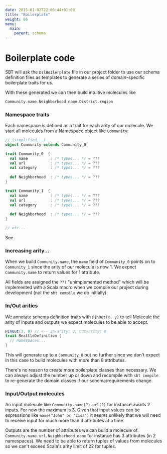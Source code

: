 ```yaml
---
date: 2015-01-02T22:06:44+01:00
title: "Boilerplate"
weight: 86
menu:
  main:
    parent: schema
---
```


# Boilerplate code

SBT will ask the `DslBoilerplate` file in our project folder to use our schema definition files as templates to generate a series of domain-specific boilerplate traits for us. 

With these generated we can then build intuitive molecules like

```scala
Community.name.Neighborhood.name.District.region
```

### Namespace traits

Each namespace is defined as a trait for each arity of our molecule. We start all molecules from a Namespace object like `Community`:

```scala
// (simplified...)
object Community extends Community_0

trait Community_0  {
  val name          : /* types... */ = ???
  val url           : /* types... */ = ???
  val category      : /* types... */ = ???
  
  def Neighborhood  : /* types... */ = ???
}

trait Community_1  {
  val name          : /* types... */ = ???
  val url           : /* types... */ = ???
  val category      : /* types... */ = ???
  
  def Neighborhood  : /* types... */ = ???
}

// etc...
```
See

### Increasing arity...

When we build `Community.name`, the `name` field of `Community_0` points on to `Community_1` since the arity of our molecule is now 1. We expect `Community.name` to return values for 1 attribute.

All fields are assigned the `???` "unimplemented method" which will be implemented with a Scala macro when we compile our project during development (not the `sbt compile` we do initially).

### In/Out arities

We annotate schema definition traits with `@InOut(x, y)` to tell Molecule the arity of inputs and outputs we expect molecules to be able to accept.

```scala
@InOut(3, 8) // <-- In-arity: 3, Out-arity: 8
trait SeattleDefinition {
  // namespaces...
}
```
This will generate up to a `Community_8` but no further since we don't expect in this case to build molecules with more than 8 attributes.

There's no reason to create more boilerplate classes than necessary. We can always adjust the number up or down and recompile with `sbt compile` to re-generate the domain classes if our schema/requirements change.

### Input/Output molecules

An input molecule like `Community.name(?).url(?)` for instance awaits 2 inputs. For now the 
maximum is 3. Given that input values can be expressions like `name("John" or "Lisa")` it seems 
unlikely that we will need to receive input for much more than 3 attributes at a time.

Outputs are the number of attributes we can build a molecule of. `Community.name.url.Neighborhood.name` 
for instance has 3 attributes (in 2 namespaces). We need to be able to return tuples of values from 
molecules so we can't exceed Scala's arity limit of 22 for tuples.
